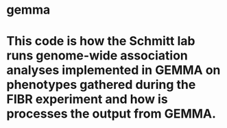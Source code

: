 # gemma
# This code is how the Schmitt lab runs genome-wide association analyses implemented in GEMMA on phenotypes gathered during the FIBR experiment and how is processes the output from GEMMA.
